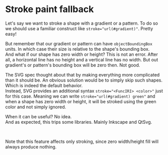 # Stroke paint fallback

Let's say we want to stroke a shape with a gradient or a pattern.
To do so we should use a familiar construct like `stroke="url(#gradient)"`.
Pretty easy!

But remember that our gradient or pattern can have `objectBoundingBox` units.
In which case their size is relative to the shape's bounding box. <br>
And what if our shape has zero width or height? This is not an error.
After all, a horizontal line has no height and a vertical line has no width.
But out gradient's or pattern's bounding box will be zero then. Not good.

The SVG spec thought about that by making everything more complicated than it should be.
An obvious solution would be to simply skip such shapes.
Which is indeed the default behavior. <br>
Instead, SVG provides an additional syntax `stroke="<FuncIRI> <color>"` just for this case.
Meaning we can write `stroke="url(#gradient) green"` and when a shape has zero
width or height, it will be stroked using the green color and not simply ignored.

When it can be useful? No idea.<br>
And as expected, this trips some libraries. Mainly Inkscape and QtSvg.

<br>

Note that this feature affects only stroking, since zero width/height fill will always
produce nothing.
